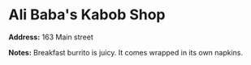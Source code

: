 # Ali Baba's Kabob Shop

**Address:** 163 Main street

**Notes:** Breakfast burrito is juicy. It comes wrapped in its own napkins.